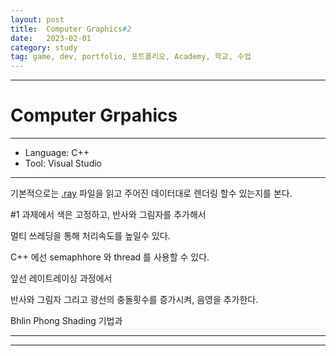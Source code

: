 ```yaml
---
layout: post
title:  Computer Graphics#2
date:   2023-02-01
category: study
tag: game, dev, portfolio, 포트폴리오, Academy, 학교, 수업
---
```



---

# Computer Grpahics

---

- Language: C++
- Tool: Visual Studio

---

기본적으로는 [.ray](https://paulbourke.net/dataformats/rayshade/) 파일을 읽고
주어진 데이터대로 렌더링 할수 있는지를 본다.


#1 과제에서 색은 고정하고, 반사와 그림자를 추가해서


멀티 쓰레딩을 통해 처리속도를 높일수 있다.

C++ 에선 semaphhore 와 thread 를 사용할 수 있다.

앞선 레이트레이싱 과정에서 

반사와 그림자 그리고 광선의 충돌횟수를 증가시켜, 음영을 추가한다.

Bhlin Phong Shading 기법과



---

---